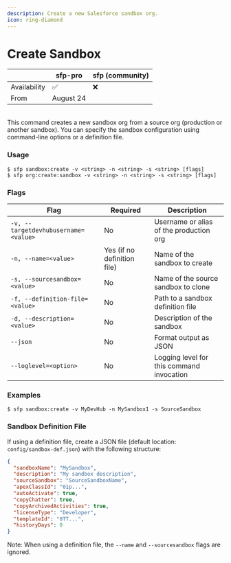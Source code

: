 ```yaml
---
description: Create a new Salesforce sandbox org.
icon: ring-diamond
---
```


# Create Sandbox

|              | sfp-pro   | sfp (community) |
| ------------ | --------- | --------------- |
| Availability | ✅         | ❌               |
| From         | August 24 |                 |

\
This command creates a new sandbox org from a source org (production or another sandbox). You can specify the sandbox configuration using command-line options or a definition file.

### Usage

```sh-session
$ sfp sandbox:create -v <string> -n <string> -s <string> [flags]
$ sfp org:create:sandbox -v <string> -n <string> -s <string> [flags]
```

### Flags

| Flag                                 | Required                    | Description                               |
| ------------------------------------ | --------------------------- | ----------------------------------------- |
| `-v, --targetdevhubusername=<value>` | No                          | Username or alias of the production org   |
| `-n, --name=<value>`                 | Yes (if no definition file) | Name of the sandbox to create             |
| `-s, --sourcesandbox=<value>`        | No                          | Name of the source sandbox to clone       |
| `-f, --definition-file=<value>`      | No                          | Path to a sandbox definition file         |
| `-d, --description=<value>`          | No                          | Description of the sandbox                |
| `--json`                             | No                          | Format output as JSON                     |
| `--loglevel=<option>`                | No                          | Logging level for this command invocation |

### Examples

```sh-session
$ sfp sandbox:create -v MyDevHub -n MySandbox1 -s SourceSandbox
```

### Sandbox Definition File

If using a definition file, create a JSON file (default location: `config/sandbox-def.json`) with the following structure:

```json
{
  "sandboxName": "MySandbox",
  "description": "My sandbox description",
  "sourceSandbox": "SourceSandboxName",
  "apexClassId": "01p...",
  "autoActivate": true,
  "copyChatter": true,
  "copyArchivedActivities": true,
  "licenseType": "Developer",
  "templateId": "0TT...",
  "historyDays": 0
}
```

Note: When using a definition file, the `--name` and `--sourcesandbox` flags are ignored.
